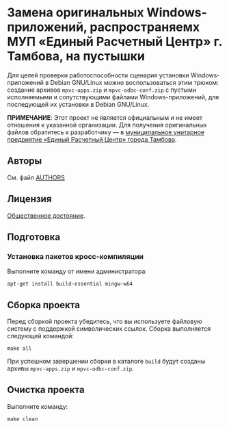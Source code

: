 # Замена оригинальных Windows-приложений, распространяемх МУП «Единый Расчетный Центр» г. Тамбова, на пустышки

Для целей проверки работоспособности сценария установки Windows-приложений в Debian GNU/Linux можно воспользоваться этим трюком: создание архивов `mpvc-apps.zip` и `mpvc-odbc-conf.zip` с пустыми исполняемыми и сопутствующими файлами Windows-приложений, для последующей их установки в Debian GNU/Linux.

**ПРИМЕЧАНИЕ**: Этот проект не является официальным и не имеет отношения к указанной организации. Для получения оригинальных файлов обратитесь к разработчику — в [муниципальное унитарное предриятие «Единый Расчетный Центр» города Тамбова](MPVC.md).

## Авторы

См. файл [AUTHORS](AUTHORS)

## Лицензия

[Общественное достояние](UNLICENSE).

## Подготовка

### Установка пакетов кросс-компиляции

Выполните команду от имени администратора:

```
apt-get install build-essential mingw-w64
```

## Сборка проекта

Перед сборкой проекта убедитесь, что вы используете файловую систему с поддержкой символических ссылок. Сборка выполняется следующей командой:

```
make all
```

При успешном завершении сборки в каталоге `build` будут созданы архивы `mpvc-apps.zip` и `mpvc-odbc-conf.zip`.

## Очистка проекта

Выполните команду:

```
make clean
```

